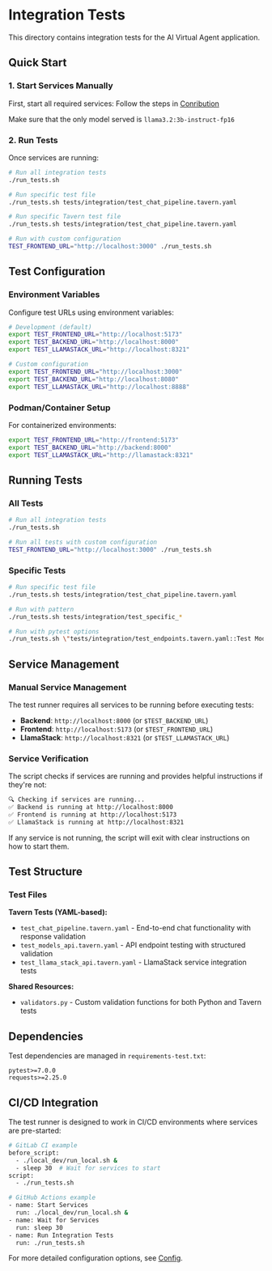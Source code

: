 # Integration Tests

This directory contains integration tests for the AI Virtual Agent application.

## Quick Start

### 1. Start Services Manually

First, start all required services:
Follow the steps in [Conribution](../CONTRIBUTING.md)

Make sure that the only model served is `llama3.2:3b-instruct-fp16`

### 2. Run Tests

Once services are running:

```bash
# Run all integration tests
./run_tests.sh

# Run specific test file
./run_tests.sh tests/integration/test_chat_pipeline.tavern.yaml

# Run specific Tavern test file
./run_tests.sh tests/integration/test_chat_pipeline.tavern.yaml

# Run with custom configuration
TEST_FRONTEND_URL="http://localhost:3000" ./run_tests.sh
```

## Test Configuration

### Environment Variables

Configure test URLs using environment variables:

```bash
# Development (default)
export TEST_FRONTEND_URL="http://localhost:5173"
export TEST_BACKEND_URL="http://localhost:8000"
export TEST_LLAMASTACK_URL="http://localhost:8321"

# Custom configuration
export TEST_FRONTEND_URL="http://localhost:3000"
export TEST_BACKEND_URL="http://localhost:8080"
export TEST_LLAMASTACK_URL="http://localhost:8888"
```

### Podman/Container Setup

For containerized environments:

```bash
export TEST_FRONTEND_URL="http://frontend:5173"
export TEST_BACKEND_URL="http://backend:8000"
export TEST_LLAMASTACK_URL="http://llamastack:8321"
```

## Running Tests

### All Tests

```bash
# Run all integration tests
./run_tests.sh

# Run all tests with custom configuration
TEST_FRONTEND_URL="http://localhost:3000" ./run_tests.sh
```

### Specific Tests

```bash
# Run specific test file
./run_tests.sh tests/integration/test_chat_pipeline.tavern.yaml

# Run with pattern
./run_tests.sh tests/integration/test_specific_*

# Run with pytest options
./run_tests.sh \"tests/integration/test_endpoints.tavern.yaml::Test Models API Endpoint\"
```

## Service Management

### Manual Service Management

The test runner requires all services to be running before executing tests:

- **Backend**: `http://localhost:8000` (or `$TEST_BACKEND_URL`)
- **Frontend**: `http://localhost:5173` (or `$TEST_FRONTEND_URL`)
- **LlamaStack**: `http://localhost:8321` (or `$TEST_LLAMASTACK_URL`)

### Service Verification

The script checks if services are running and provides helpful instructions if they're not:

```bash
🔍 Checking if services are running...
✅ Backend is running at http://localhost:8000
✅ Frontend is running at http://localhost:5173
✅ LlamaStack is running at http://localhost:8321
```

If any service is not running, the script will exit with clear instructions on how to start them.

## Test Structure

### Test Files

**Tavern Tests (YAML-based):**
- `test_chat_pipeline.tavern.yaml` - End-to-end chat functionality with response validation
- `test_models_api.tavern.yaml` - API endpoint testing with structured validation
- `test_llama_stack_api.tavern.yaml` - LlamaStack service integration tests

**Shared Resources:**
- `validators.py` - Custom validation functions for both Python and Tavern tests

## Dependencies

Test dependencies are managed in `requirements-test.txt`:

```
pytest>=7.0.0
requests>=2.25.0
```

## CI/CD Integration

The test runner is designed to work in CI/CD environments where services are pre-started:

```bash
# GitLab CI example
before_script:
  - ./local_dev/run_local.sh &
  - sleep 30  # Wait for services to start
script:
  - ./run_tests.sh

# GitHub Actions example
- name: Start Services
  run: ./local_dev/run_local.sh &
- name: Wait for Services
  run: sleep 30
- name: Run Integration Tests
  run: ./run_tests.sh
```

For more detailed configuration options, see [Config](CONFIG.md).
